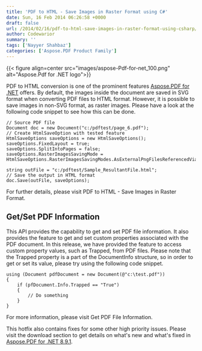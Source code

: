 ```yaml
---
title: 'PDF to HTML - Save Images in Raster Format using C#'
date: Sun, 16 Feb 2014 06:26:58 +0000
draft: false
url: /2014/02/16/pdf-to-html-save-images-in-raster-format-using-csharp/
author: Codewarior
summary: ''
tags: ['Nayyer Shahbaz']
categories: ['Aspose.PDF Product Family']
---
```




{{< figure align=center src="images/aspose-Pdf-for-net_100.png" alt="Aspose.Pdf for .NET logo">}}


PDF to HTML conversion is one of the prominent features [Aspose.PDF for .NET][1] offers. By default, the images inside the document are saved in SVG format when converting PDF files to HTML format. However, it is possible to save images in non-SVG format, as raster images. Please have a look at the following code snippet to see how this can be done.

```
// Source PDF file
Document doc = new Document("c:/pdftest/page_6.pdf");
// Create HtmlSaveOption with tested feature
HtmlSaveOptions saveOptions = new HtmlSaveOptions();
saveOptions.FixedLayout = true;
saveOptions.SplitIntoPages = false;
saveOptions.RasterImagesSavingMode = HtmlSaveOptions.RasterImagesSavingModes.AsExternalPngFilesReferencedViaSvg;

string outFile = "c:/pdftest/Sample_ResultantFile.html";
// Save the output in HTML format
doc.Save(outFile, saveOptions); 
```

For further details, please visit PDF to HTML - Save Images in Raster Format.

## Get/Set PDF Information

This API provides the capability to get and set PDF file information. It also provides the feature to get and set custom properties associated with the PDF document. In this release, we have provided the feature to access custom property values, such as Trapped, from PDF files. Please note that the Trapped property is a part of the DocumentInfo structure, so in order to get or set its value, please try using the following code snippet.

```
using (Document pdfDocument = new Document(@"c:\test.pdf"))
{
    if (pfDocument.Info.Trapped == "True")
    {
        // Do something
    }
}
```

For more information, please visit Get PDF File Information.

This hotfix also contains fixes for some other high priority issues. Please visit the download section to get details on what's new and what's fixed in [Aspose.PDF for .NET 8.9.1][2].




[1]: https://products.aspose.com/pdf/net
[2]: https://downloads.aspose.com/pdf/net




